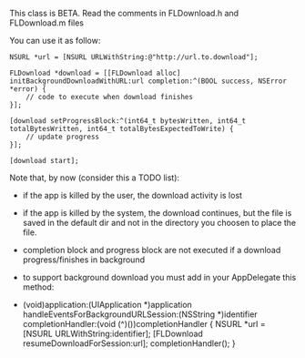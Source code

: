 This class is BETA.
Read the comments in FLDownload.h and FLDownload.m files

You can use it as follow:

    NSURL *url = [NSURL URLWithString:@"http://url.to.download"];
    
    FLDownload *download = [[FLDownload alloc] initBackgroundDownloadWithURL:url completion:^(BOOL success, NSError *error) {
        // code to execute when download finishes
    }];
    
    [download setProgressBlock:^(int64_t bytesWritten, int64_t totalBytesWritten, int64_t totalBytesExpectedToWrite) {
        // update progress
    }];
    
    [download start];
    

Note that, by now (consider this a TODO list):

- if the app is killed by the user, the download activity is lost
- if the app is killed by the system, the download continues, but the file is saved in the default dir and not in the directory you choosen to place the file.
- completion block and progress block are not executed if a download progress/finishes in background
- to support background download you must add in your AppDelegate this method:

 - (void)application:(UIApplication *)application handleEventsForBackgroundURLSession:(NSString *)identifier completionHandler:(void (^)())completionHandler
 {
    NSURL *url = [NSURL URLWithString:identifier];
    [FLDownload resumeDownloadForSession:url];
    completionHandler();
 }
